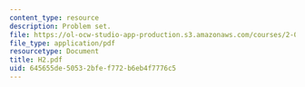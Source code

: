 ```yaml
---
content_type: resource
description: Problem set.
file: https://ol-ocw-studio-app-production.s3.amazonaws.com/courses/2-008-design-and-manufacturing-ii-spring-2003/645655de50532bfef772b6eb4f7776c5_H2.pdf
file_type: application/pdf
resourcetype: Document
title: H2.pdf
uid: 645655de-5053-2bfe-f772-b6eb4f7776c5
---
```

